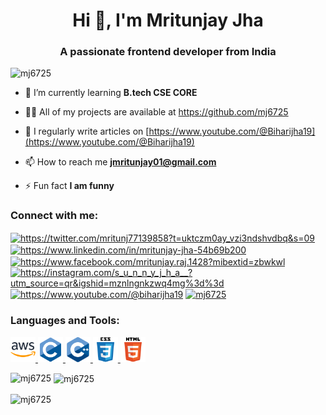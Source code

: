 <h1 align="center">Hi 👋, I'm Mritunjay Jha</h1>
<h3 align="center">A passionate frontend developer from India</h3>

<p align="left"> <img src="https://komarev.com/ghpvc/?username=mj6725&label=Profile%20views&color=0e75b6&style=flat" alt="mj6725" /> </p>

- 🌱 I’m currently learning **B.tech CSE CORE**

- 👨‍💻 All of my projects are available at https://github.com/mj6725
- 📝 I regularly write articles on [https://www.youtube.com/@Biharijha19](https://www.youtube.com/@Biharijha19)

- 📫 How to reach me **jmritunjay01@gmail.com**

- ⚡ Fun fact **I am funny**

<h3 align="left">Connect with me:</h3>
<p align="left">
<a href="https://twitter.com/https://twitter.com/mritunj77139858?t=uktczm0ay_vzi3ndshvdbq&s=09" target="blank"><img align="center" src="https://raw.githubusercontent.com/rahuldkjain/github-profile-readme-generator/master/src/images/icons/Social/twitter.svg" alt="https://twitter.com/mritunj77139858?t=uktczm0ay_vzi3ndshvdbq&s=09" height="30" width="40" /></a>
<a href="https://linkedin.com/in/https://www.linkedin.com/in/mritunjay-jha-54b69b200" target="blank"><img align="center" src="https://raw.githubusercontent.com/rahuldkjain/github-profile-readme-generator/master/src/images/icons/Social/linked-in-alt.svg" alt="https://www.linkedin.com/in/mritunjay-jha-54b69b200" height="30" width="40" /></a>
<a href="https://fb.com/https://www.facebook.com/mritunjay.raj.1428?mibextid=zbwkwl" target="blank"><img align="center" src="https://raw.githubusercontent.com/rahuldkjain/github-profile-readme-generator/master/src/images/icons/Social/facebook.svg" alt="https://www.facebook.com/mritunjay.raj.1428?mibextid=zbwkwl" height="30" width="40" /></a>
<a href="https://instagram.com/https://instagram.com/s_u_n_n_y_j_h_a__?utm_source=qr&igshid=mznlngnkzwq4mg%3d%3d" target="blank"><img align="center" src="https://raw.githubusercontent.com/rahuldkjain/github-profile-readme-generator/master/src/images/icons/Social/instagram.svg" alt="https://instagram.com/s_u_n_n_y_j_h_a__?utm_source=qr&igshid=mznlngnkzwq4mg%3d%3d" height="30" width="40" /></a>
<a href="https://www.youtube.com/c/https://www.youtube.com/@biharijha19" target="blank"><img align="center" src="https://raw.githubusercontent.com/rahuldkjain/github-profile-readme-generator/master/src/images/icons/Social/youtube.svg" alt="https://www.youtube.com/@biharijha19" height="30" width="40" /></a>
<a href="https://www.leetcode.com/mj6725" target="blank"><img align="center" src="https://raw.githubusercontent.com/rahuldkjain/github-profile-readme-generator/master/src/images/icons/Social/leet-code.svg" alt="mj6725" height="30" width="40" /></a>
</p>

<h3 align="left">Languages and Tools:</h3>
<p align="left"> <a href="https://aws.amazon.com" target="_blank" rel="noreferrer"> <img src="https://raw.githubusercontent.com/devicons/devicon/master/icons/amazonwebservices/amazonwebservices-original-wordmark.svg" alt="aws" width="40" height="40"/> </a> <a href="https://www.cprogramming.com/" target="_blank" rel="noreferrer"> <img src="https://raw.githubusercontent.com/devicons/devicon/master/icons/c/c-original.svg" alt="c" width="40" height="40"/> </a> <a href="https://www.w3schools.com/cpp/" target="_blank" rel="noreferrer"> <img src="https://raw.githubusercontent.com/devicons/devicon/master/icons/cplusplus/cplusplus-original.svg" alt="cplusplus" width="40" height="40"/> </a> <a href="https://www.w3schools.com/css/" target="_blank" rel="noreferrer"> <img src="https://raw.githubusercontent.com/devicons/devicon/master/icons/css3/css3-original-wordmark.svg" alt="css3" width="40" height="40"/> </a> <a href="https://www.w3.org/html/" target="_blank" rel="noreferrer"> <img src="https://raw.githubusercontent.com/devicons/devicon/master/icons/html5/html5-original-wordmark.svg" alt="html5" width="40" height="40"/> </a> </p>

<p><img align="left" src="https://github-readme-stats.vercel.app/api/top-langs?username=mj6725&show_icons=true&locale=en&layout=compact" alt="mj6725" /></p>

<p>&nbsp;<img align="center" src="https://github-readme-stats.vercel.app/api?username=mj6725&show_icons=true&locale=en" alt="mj6725" /></p>

<p><img align="center" src="https://github-readme-streak-stats.herokuapp.com/?user=mj6725&" alt="mj6725" /></p>
